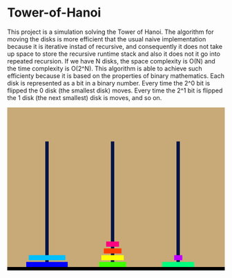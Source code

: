 # Tower-of-Hanoi

This project is a simulation solving the Tower of Hanoi. The algorithm for moving the disks is more efficient that the usual naive implementation because it is iterative instad of recursive, and consequently it does not take up space to store the recursive runtime stack and also it does not it go into repeated recursion. If we have N disks, the space complexity is O(N) and the time complexity is O(2^N). This algorithm is able to achieve such efficienty because it is based on the properties of binary mathematics. Each disk is represented as a bit in a binary number. Every time the 2^0 bit is flipped the 0 disk (the smallest disk) moves. Every time the 2^1 bit is flipped the 1 disk (the next smallest) disk is moves, and so on.


![Alt text](/Screenshots/Tower_of_Hanoi.png?raw=true "Cover")
